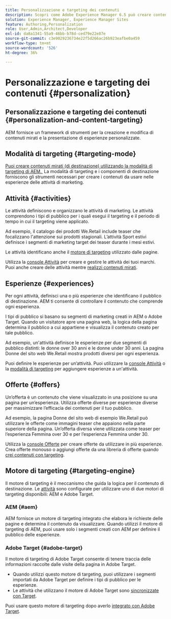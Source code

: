 ```yaml
---
title: Personalizzazione e targeting dei contenuti
description: Scopri come Adobe Experience Manager 6.5 può creare contenuti personalizzati.
solution: Experience Manager, Experience Manager Sites
feature: Authoring,Personalization
role: User,Admin,Architect,Developer
exl-id: da8a1341-55a9-46bb-b78d-ced79e22e87e
source-git-commit: c3e9029236734e22f5d266ac26b923eafbe0a459
workflow-type: tm+mt
source-wordcount: '526'
ht-degree: 36%

---
```


# Personalizzazione e targeting dei contenuti {#personalization}

## Personalizzazione e targeting dei contenuti {#personalization-and-content-targeting}

AEM fornisce un framework di strumenti per la creazione e modifica di contenuti mirati e la presentazione di esperienze personalizzate.

## Modalità di targeting {#targeting-mode}

[Puoi creare contenuti mirati (di destinazione) utilizzando la modalità di targeting di AEM. &#x200B;](/help/sites-authoring/content-targeting-touch.md) La modalità di targeting e i componenti di destinazione forniscono gli strumenti necessari per creare i contenuti da usare nelle esperienze delle attività di marketing.

## Attività {#activities}

Le attività definiscono e organizzano le attività di marketing. Le attività comprendono i tipi di pubblico per i quali esegui il targeting e il periodo di tempo in cui il targeting viene applicato.

Ad esempio, il catalogo dei prodotti We.Retail include teaser che focalizzano l&#39;attenzione sui prodotti stagionali. L’attività Sport estivi definisce i segmenti di marketing target dei teaser durante i mesi estivi.

Le attività identificano anche il [motore di targeting](/help/sites-authoring/personalization.md#targeting-engine) utilizzato dalle pagine.

Utilizza la [console Attività](/help/sites-authoring/activitylib.md) per creare e gestire le attività dei tuoi marchi. Puoi anche creare delle attività mentre [realizzi contenuti mirati](/help/sites-authoring/content-targeting-touch.md).

## Esperienze {#experiences}

Per ogni attività, definisci una o più esperienze che identificano il pubblico di destinazione. AEM ti consente di controllare il contenuto che comprende ogni esperienza.

I tipi di pubblico si basano su segmenti di marketing creati in AEM o Adobe Target. Quando un visitatore apre una pagina web, la logica della pagina determina il pubblico a cui appartiene e visualizza il contenuto creato per tale pubblico.

Ad esempio, un&#39;attività definisce le esperienze per due segmenti di pubblico distinti: le donne over 30 anni e le donne under 30 anni. La pagina Donne del sito web We.Retail mostra prodotti diversi per ogni esperienza.

Puoi definire le esperienze per un’attività. Puoi utilizzare la [console Attività](/help/sites-authoring/activitylib.md#adding-editing-an-activity-using-the-activities-console) o la [modalità di targeting](/help/sites-authoring/content-targeting-touch.md#adding-and-removing-experiences-using-targeting-mode) per aggiungere esperienze a un&#39;attività.

## Offerte {#offers}

Un’offerta è un contenuto che viene visualizzato in una posizione su una pagina per un’esperienza. Utilizza offerte diverse per esperienze diverse per massimizzare l’efficacia dei contenuti per il tuo pubblico.

Ad esempio, la pagina Donne del sito web di esempio We.Retail può utilizzare le offerte come immagini teaser che appaiono nella parte superiore della pagina. Un’offerta diversa viene utilizzata come teaser per l’esperienza Femmina over 30 e per l’esperienza Femmina under 30.

Utilizza la [console Offerte](/help/sites-authoring/offerlib.md) per creare offerte da utilizzare in più esperienze. Crea offerte monouso o aggiungi offerte da una libreria di offerte quando [crei contenuti con targeting](/help/sites-authoring/content-targeting-touch.md).

## Motore di targeting {#targeting-engine}

Il motore di targeting è il meccanismo che guida la logica per il contenuto di destinazione. Le [attività](/help/sites-authoring/activitylib.md) sono configurate per utilizzare uno di due motori di targeting disponibili: AEM e Adobe Target.

### AEM {#aem}

AEM fornisce un motore di targeting integrato che elabora le richieste delle pagine e determina il contenuto da visualizzare. Quando utilizzi il motore di targeting di AEM, puoi usare solo i segmenti creati con AEM per definire il pubblico delle esperienze.

### Adobe Target {#adobe-target}

Il motore di targeting di Adobe Target consente di tenere traccia delle informazioni raccolte dalle visite della pagina in Adobe Target.

* Quando utilizzi questo motore di targeting, puoi utilizzare i segmenti importati da Adobe Target per definire i tipi di pubblico per le esperienze.
* Le attività che utilizzano il motore di Adobe Target sono [sincronizzate con Target](/help/sites-authoring/activitylib.md#synchronizing-activities-with-adobe-target).

Puoi usare questo motore di targeting dopo averlo [integrato con Adobe Target](/help/sites-administering/opt-in.md).
